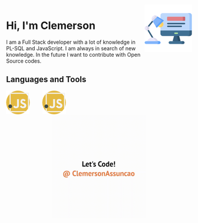 
<img src="programer.png" align="right" />

# Hi, I'm Clemerson


I am a Full Stack developer with a lot of knowledge in PL-SQL and JavaScript. I am always in search of new knowledge. 
In the future I want to contribute with Open Source codes.

## Languages and Tools

<div>
  <img style="margin-right: 30px" src="javascript.png"/>
  <img style="margin-right: 30px" src="javascript.png"/>
</div>

<div align="center">
  <kbd>
    <img src="Media.gif" width='50%' />
  </kbd>
</div>

